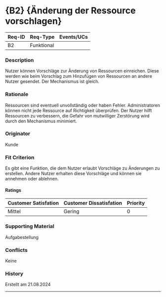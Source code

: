 # {B2} {Änderung der Ressource vorschlagen}

| Req-ID | Req-Type | Events/UCs |
|--------|----------|------------|
| B2     |Funktional|            |

### Description
Nutzer können Vorschläge zur Änderung von Ressourcen einreichen. Diese werden wie beim Vorschlag zum Hinzufügen von
Ressourcen an andere Nutzer gesendet. Der Mechanismus ist gleich.

### Rationale
Ressourcen sind eventuell unvollständig oder haben Fehler. Administratoren können nicht jede Ressource auf Richtigkeit
überprüfen. Der Nutzer hilft Ressourcen zu verbessern, die Gefahr von mutwilliger Zerstörung wird durch den Mechanismus minimiert.

### Originator
Kunde

### Fit Criterion
Es gibt eine Funktion, die dem Nutzer erlaubt Vorschläge zu Änderungen zu erstellen. Andere Nutzer erhalten diese Vorschläge und
können sie annehmen oder ablehnen.

#### Ratings
| Customer Satisfation | Customer Dissatisfation | Priority |
|----------------------|-------------------------|----------|
| Mittel               | Gering                  | 0        |

### Supporting Material
Aufgabestellung

### Conflicts
Keine

### History
Erstellt am 21.08.2024

---
